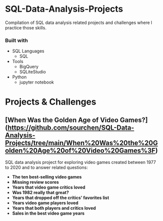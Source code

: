 # SQL-Data-Analysis-Projects

Compilation of SQL data analysis related projects and challenges where I practice those skills.

### Built with

- SQL Languages
    - SQL
- Tools
    - BigQuery
    - SQLiteStudio
- Python
    - jupyter notebook

# **Projects & Challenges**

## [When Was the Golden Age of Video Games?] (https://github.com/sourchen/SQL-Data-Analysis-Projects/tree/main/When%20Was%20the%20Golden%20Age%20of%20Video%20Games%3F)

SQL data analysis project for exploring video games created between 1977 to 2020 and to answer related questions:

- **The ten best-selling video games**
- **Missing review scores**
- **Years that video game critics loved**
- **Was 1982 really that great?**
- **Years that dropped off the critics' favorites list**
- **Years video game players loved**
- **Years that both players and critics loved**
- **Sales in the best video game years**
